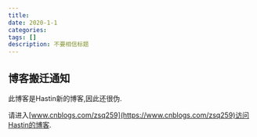 ```yaml
---
title: 
date: 2020-1-1
categories: 
tags: []
description: 不要相信标题
---
```


## 博客搬迁通知

此博客是Hastin新的博客,因此还很伪.

请进入[www.cnblogs.com/zsq259](https://www.cnblogs.com/zsq259)访问Hastin的博客.

